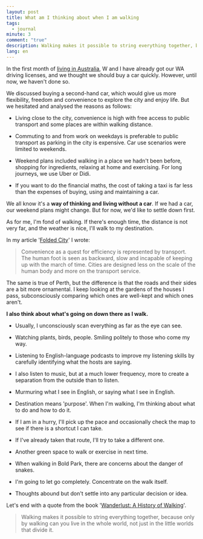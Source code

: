 ```yaml
---
layout: post
title: What am I thinking about when I am walking
tags:
  - journal
minute: 3
comment: "true"
description: Walking makes it possible to string everything together, because only by walking can you live in the whole world, not just in the little worlds that divide it.
lang: en
---
```

In the first month of [living in Australia](https://memozine.me/2024/03/18/from-china-to-australia), W and I have already got our WA driving licenses, and we thought we should buy a car quickly. However, until now, we haven't done so.

We discussed buying a second-hand car, which would give us more flexibility, freedom and convenience to explore the city and enjoy life. But we hesitated and analysed the reasons as follows:

- Living close to the city, convenience is high with free access to public transport and some places are within walking distance.

- Commuting to and from work on weekdays is preferable to public transport as parking in the city is expensive. Car use scenarios were limited to weekends.

- Weekend plans included walking in a place we hadn't been before, shopping for ingredients, relaxing at home and exercising. For long journeys, we use Uber or Didi.

- If you want to do the financial maths, the cost of taking a taxi is far less than the expenses of buying, using and maintaining a car.

We all know it's a **way of thinking and living without a car**. If we had a car, our weekend plans might change. But for now, we'd like to settle down first.

As for me, I'm fond of walking. If there's enough time, the distance is not very far, and the weather is nice, I'll walk to my destination.

In my article '[Folded City](https://memozine.me/2020/02/26/folding-city)' I wrote:

>Convenience as a quest for efficiency is represented by transport. The human foot is seen as backward, slow and incapable of keeping up with the march of time. Cities are designed less on the scale of the human body and more on the transport service.

The same is true of Perth, but the difference is that the roads and their sides are a bit more ornamental. I keep looking at the gardens of the houses I pass, subconsciously comparing which ones are well-kept and which ones aren't. 

**I also think about what's going on down there as I walk.**

- Usually, I unconsciously scan everything as far as the eye can see.

- Watching plants, birds, people. Smiling politely to those who come my way.

- Listening to English-language podcasts to improve my listening skills by carefully identifying what the hosts are saying.

- I also listen to music, but at a much lower frequency, more to create a separation from the outside than to listen.

- Murmuring what I see in English, or saying what I see in English.

- Destination means 'purpose'. When I'm walking, I'm thinking about what to do and how to do it.

- If I am in a hurry, I'll pick up the pace and occasionally check the map to see if there is a shortcut I can take.

- If I've already taken that route, I'll try to take a different one.

- Another green space to walk or exercise in next time.

- When walking in Bold Park, there are concerns about the danger of snakes.

- I'm going to let go completely. Concentrate on the walk itself.

- Thoughts abound but don't settle into any particular decision or idea.

Let's end with a quote from the book '[Wanderlust: A History of Walking](https://www.goodreads.com/book/show/78287.Wanderlust)'.

>Walking makes it possible to string everything together, because only by walking can you live in the whole world, not just in the little worlds that divide it.
